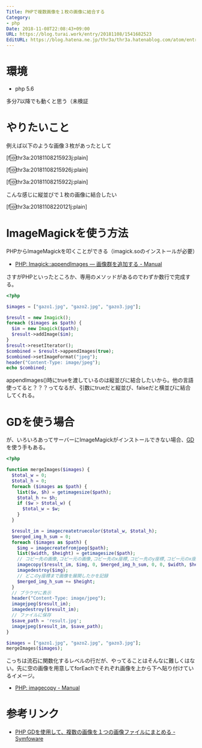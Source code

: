 ```yaml
---
Title: PHPで複数画像を１枚の画像に結合する
Category:
- php
Date: 2018-11-08T22:08:43+09:00
URL: https://blog.turai.work/entry/20181108/1541682523
EditURL: https://blog.hatena.ne.jp/thr3a/thr3a.hatenablog.com/atom/entry/10257846132666328975
---
```


# 環境

- php 5.6

多分7以降でも動くと思う（未検証

# やりたいこと

例えば以下のような画像３枚があったとして

[f:id:thr3a:20181108215923j:plain]

[f:id:thr3a:20181108215926j:plain]

[f:id:thr3a:20181108215922j:plain]


こんな感じに縦並びで１枚の画像に結合したい

[f:id:thr3a:20181108220121j:plain]

# ImageMagickを使う方法

PHPからImageMagickを叩くことができる（imagick.soのインストールが必要）

- [PHP: Imagick::appendImages — 画像群を追加する - Manual](http://php.net/manual/ja/imagick.appendimages.php)

さすがPHPといったところか、専用のメソッドがあるのでわずか数行で完成する。

```php
<?php

$images = ["gazo1.jpg", "gazo2.jpg", "gazo3.jpg"];

$result = new Imagick();
foreach ($images as $path) {
  $im = new Imagick($path);
  $result->addImage($im);
}
$result->resetIterator();
$combined = $result->appendImages(true);
$combined->setImageFormat("jpeg");
header("Content-Type: image/jpeg");
echo $combined;
```

appendImages()時にtrueを渡しているのは縦並びに結合したいから。他の言語使ってると？？？ってなるが、引数にtrueだと縦並び、falseだと横並びに結合してくれる。

# GDを使う場合

が、いろいろあってサーバーにImageMagickがインストールできない場合、[GD](http://php.net/manual/ja/ref.image.php)を使う手もある。

```php
<?php

function mergeImages($images) {
  $total_w = 0;
  $total_h = 0;
  foreach ($images as $path) {
    list($w, $h) = getimagesize($path);
    $total_h += $h;
    if ($w > $total_w) {
      $total_w = $w;
    }
  }

  $result_im = imagecreatetruecolor($total_w, $total_h);
  $merged_img_h_sum = 0;
  foreach ($images as $path) {
    $img = imagecreatefromjpeg($path);
    list($width, $height) = getimagesize($path);
    // コピー先の画像,コピー元の画像,コピー先のx座標,コピー先のy座標,コピー元のx座標,コピー元のy座標,コピー元の幅,コピー元の高さ
    imagecopy($result_im, $img, 0, $merged_img_h_sum, 0, 0, $width, $height);
    imagedestroy($img);
    // どこのy座標まで画像を展開したかを記録
    $merged_img_h_sum += $height;
  }
  // ブラウザに表示
  header("Content-Type: image/jpeg");
  imagejpeg($result_im);
  imagedestroy($result_im);
  // ファイルに保存
  $save_path = 'result.jpg';
  imagejpeg($result_im, $save_path);
}

$images = ["gazo1.jpg", "gazo2.jpg", "gazo3.jpg"];
mergeImages($images);
```

こっちは流石に関数化するレベルの行だが、やってることはそんなに難しくはない。先に空の画像を用意してforEachでそれぞれ画像を上から下へ貼り付けているイメージ。

- [PHP: imagecopy - Manual](http://php.net/manual/ja/function.imagecopy.php)

# 参考リンク

- [PHP GDを使用して、複数の画像を１つの画像ファイルにまとめる - Symfoware](https://symfoware.blog.fc2.com/blog-entry-910.html)
